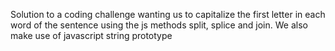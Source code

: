 Solution to a coding challenge wanting us to capitalize the first letter in each word of the sentence using the js methods split, splice and join.
We also make use of javascript string prototype